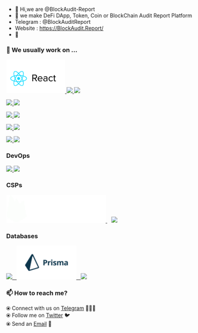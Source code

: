 - 👋 Hi,we are @BlockAudit-Report
- 👀 we make DeFi DApp, Token, Coin or BlockChain Audit Report Platform
- Telegram : @BlockAuditReport
- Website  : https://BlockAudit.Report/
- 🌱 

### 🔭 We usually work on ...
<p float="left">
  <a href="https://reactjs.org/" target="_blank" >
    <img src="https://raw.githubusercontent.com/arshul/arshul/master/assets/react.gif"  height="90" />
  </a>
  <a href="https://graphql.org/" target="_blank" >
    <img src="https://raw.githubusercontent.com/arshul/arshul/master/assets/graphql.gif"  height="75" />
  </a> 
  <a href="https://www.w3.org/wiki/The_web_standards_model_-_HTML_CSS_and_JavaScript" target="_blank" >
    <img src="https://raw.githubusercontent.com/arshul/arshul/master/assets/html-css-js.png" height="70" />
  </a>
</p> 

<p float="left">
  <a href="https://nodejs.org/" target="_blank" >
    <img src="https://raw.githubusercontent.com/arshul/arshul/master/assets/node.gif"  height="75" />
  </a>
   <a href="https://www.python.org/" target="_blank" >
    <img src="https://raw.githubusercontent.com/arshul/arshul/master/assets/python.webp"  height="75" />
  </a>
</p>
<p float="left">
  <a href="#" target="_blank" >
    <img src="https://github.com/Block-Audit-Report/assets/eth.png"  height="75" />
  </a>
   <a href="#" target="_blank" >
    <img src="https://github.com/Block-Audit-Report/assets/lock.png"  height="75" />
  </a>
</p>
<p float="left">
  <a href="#" target="_blank" >
    <img src="https://github.com/Block-Audit-Report/assets/ganache-logo.png"  height="75" />
  </a>
   <a href="#" target="_blank" >
    <img src="https://github.com/Block-Audit-Report/assets/openSea.png"  height="75" />
  </a>
</p>
<p float="left">
  <a href="#" target="_blank" >
    <img src="https://github.com/Block-Audit-Report/assets/card.webp"  height="75" />
  </a>
   <a href="#" target="_blank" >
    <img src="https://github.com/Block-Audit-Report/assets/solidity.png"  height="75" />
  </a>
</p>

### DevOps
<p float="left">
  <a href="https://www.docker.com/" target="_blank" >
    <img src="https://raw.githubusercontent.com/arshul/arshul/master/assets/docker.gif"  height="80" /> 
  </a>
  
  <a href="https://www.terraform.io/" target="_blank" >
    <img src="https://raw.githubusercontent.com/arshul/arshul/master/assets/terraform.gif" width="120" />
  </a>
</p>

  
### CSPs
  
 <p float="left">
  <a href="https://firebase.google.com/" target="_blank" >
    <img src="https://raw.githubusercontent.com/arshul/arshul/master/assets/firebase.gif"  height="75" />
  </a> &nbsp;&nbsp;
  <a href="https://aws.amazon.com/" target="_blank" >
    <img src="https://raw.githubusercontent.com/arshul/arshul/master/assets/aws.gif"  height="75" />
  </a>
 </p>

### Databases
  
 <p float="left">
  <a href="https://www.postgresql.org/" target="_blank" >
    <img src="https://raw.githubusercontent.com/arshul/arshul/master/assets/postgresql.gif" height="90" />&nbsp;&nbsp;
  </a>
    <a href="https://www.prisma.io/" target="_blank" >
    <img src="https://raw.githubusercontent.com/arshul/arshul/master/assets/prisma.gif" height="90" />&nbsp;&nbsp;
  </a>
  <a href="https://www.mongodb.com/" target="_blank" >
    <img src="https://raw.githubusercontent.com/arshul/arshul/master/assets/mongo.gif" height="80" />
  </a>
</p>

### 📫 How to reach me? 

  ⦿ Connect with us on [Telegram](https://t.me/BlockAudit/) 👨🏻‍💻 <br>
  ⦿ Follow me on [Twitter](https://twitter.com/BlockAudit) 🐦 <br>
  ⦿ Send an [Email](team@Blockaudit.Report) 💌 <br>
   
<!--
**** is a ✨ _special_ ✨ repository because its `README.md` (this file) appears on your GitHub profile.

Here are some ideas to get you started:


- 🌱 I’m currently learning ...
- 👯 I’m looking to collaborate on ...
- 🤔 I’m looking for help with ...
- 💬 Ask me about ...
- 📫 How to reach me: ...
- 😄 Pronouns: ...
- ⚡ Fun fact: ...
-->

<!--
Inspired By https://github.com/itsksaurabh/itsksaurabh
-->
